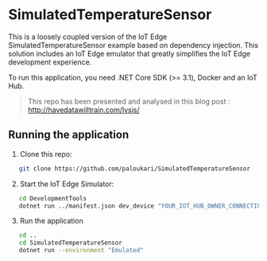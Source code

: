 # SimulatedTemperatureSensor

This is a loosely coupled version of the IoT Edge SimulatedTemperatureSensor example based on dependency injection. This solution includes an IoT Edge emulator that greatly simplifies the IoT Edge development experience.

To run this application, you need .NET Core SDK (>= 3.1), Docker and an IoT Hub.

> This repo has been presented and analysed in this blog post : http://havedatawilltrain.com/lysis/
## Running the application

1. Clone this repo:

``` bash
   git clone https://github.com/paloukari/SimulatedTemperatureSensor
```

2. Start the IoT Edge Simulator:

``` bash
   cd DevelopmentTools
   dotnet run ../manifest.json dev_device "YOUR_IOT_HUB_OWNER_CONNECTION_STRING"
```

3. Run the application

``` bash
   cd ..
   cd SimulatedTemperatureSensor
   dotnet run --environment "Emulated"
``` 
